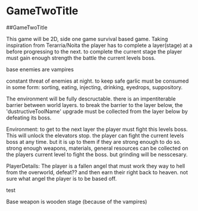 # GameTwoTitle

##GameTwoTitle

This game will be 2D, side one game survival based game.
Taking inspiration from Terarria/Noita the player has to complete a layer(stage) at a before progressing to the next.
to complete the current stage the player must gain enough strength the battle the current levels boss.

base enemies are vampires

constant threat of enemies at night.
to keep safe garlic must be consumed in some form: sorting, eating, injecting, drinking, eyedrops, suppository.

The environment will be fully descructable.
there is an impentiterable barrier between world layers.
to break the barrier to the layer below, the 'dustructiveToolName' upgrade must be collected from the layer below by defeating its boss.

Environment:
to get to the next layer the player must fight this levels boss. This will unlock the elevators stop.
the player can fight the current levels boss at any time. but it is up to them if they are strong enough to do so.
strong enough weapons, materials, general resources can be collected on the players current level to fight the boss. but grinding will be nesscesary.

PlayerDetails:
The player is a fallen angel that must work they way to hell from the overworld, defeat?? and then earn their right back to heaven.
not sure what angel the player is to be based off.

test

Base weapon is wooden stage (because of the vampires)
